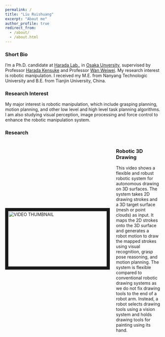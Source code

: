 ```yaml
---
permalink: /
title: "Liu Ruishuang"
excerpt: "About me"
author_profile: true
redirect_from: 
  - /about/
  - /about.html
---
```


### Short Bio

I’m a Ph.D. candidate at [Harada Lab.](https://www.roboticmanipulation.org/), in [Osaka Unversity](https://www.osaka-u.ac.jp/ja), supervised by Professor [Harada Kensuke](http://www.hlab.sys.es.osaka-u.ac.jp/people/harada/) and Professor [Wan Weiwei](https://wanweiwei07.github.io/). My research interest is robotic manipulation. I received my M.E. from Nanyang Technologic University and B.E. from Tianjin University, China.

### Research Interest
My major interest is robotic manipulation, which include grasping planning, motion planning, and other low level and high level task planning algorithms. I am also studying visual perception, image processing and force control to enhance the robotic manipulation system. 

### Research
<div style="display:flex; align-items:center;">
  <a href="https://www.youtube.com/watch?v=DwUWdWQCZyw&t=61s" target="_blank"><img src="https://img.youtube.com/vi/DwUWdWQCZyw/maxresdefault.jpg" alt="VIDEO THUMBNAIL" width="320" height="180" border="10" /></a>
  <div style="margin-left:20px;">
    <h3>Robotic 3D Drawing</h3>
    <p>This video shows a flexible and robust robotic system for autonomous drawing on 3D surfaces. The system takes 2D drawing strokes and a 3D target surface (mesh or point clouds) as input. It maps the 2D strokes onto the 3D surface and generates a robot motion to draw the mapped strokes using visual recognition, grasp pose reasoning, and motion planning. The system is flexible compared to conventional robotic drawing systems as we do not fix drawing tools to the end of a robot arm. Instead, a robot selects drawing tools using a vision system and holds drawing tools for painting using its hand. </p>
  </div>
</div>
